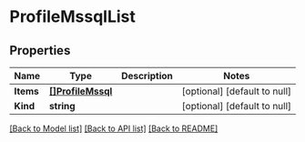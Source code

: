 # ProfileMssqlList

## Properties
Name | Type | Description | Notes
------------ | ------------- | ------------- | -------------
**Items** | [**[]ProfileMssql**](profile_mssql.md) |  | [optional] [default to null]
**Kind** | **string** |  | [optional] [default to null]

[[Back to Model list]](../README.md#documentation-for-models) [[Back to API list]](../README.md#documentation-for-api-endpoints) [[Back to README]](../README.md)


